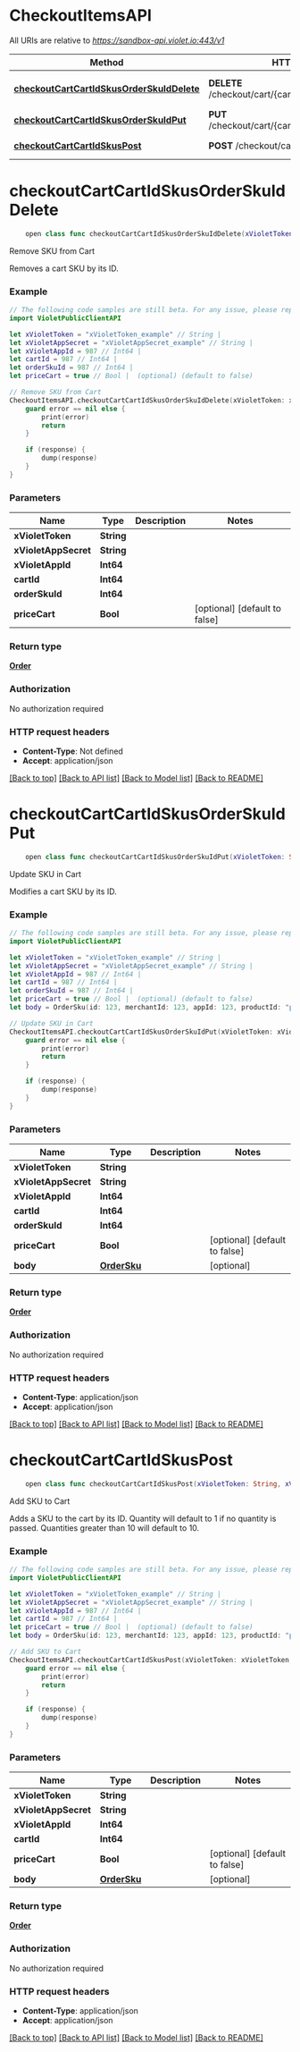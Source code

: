 # CheckoutItemsAPI

All URIs are relative to *https://sandbox-api.violet.io:443/v1*

Method | HTTP request | Description
------------- | ------------- | -------------
[**checkoutCartCartIdSkusOrderSkuIdDelete**](CheckoutItemsAPI.md#checkoutcartcartidskusorderskuiddelete) | **DELETE** /checkout/cart/{cart_id}/skus/{order_sku_id} | Remove SKU from Cart
[**checkoutCartCartIdSkusOrderSkuIdPut**](CheckoutItemsAPI.md#checkoutcartcartidskusorderskuidput) | **PUT** /checkout/cart/{cart_id}/skus/{order_sku_id} | Update SKU in Cart
[**checkoutCartCartIdSkusPost**](CheckoutItemsAPI.md#checkoutcartcartidskuspost) | **POST** /checkout/cart/{cart_id}/skus | Add SKU to Cart


# **checkoutCartCartIdSkusOrderSkuIdDelete**
```swift
    open class func checkoutCartCartIdSkusOrderSkuIdDelete(xVioletToken: String, xVioletAppSecret: String, xVioletAppId: Int64, cartId: Int64, orderSkuId: Int64, priceCart: Bool? = nil, completion: @escaping (_ data: Order?, _ error: Error?) -> Void)
```

Remove SKU from Cart

Removes a cart SKU by its ID.

### Example
```swift
// The following code samples are still beta. For any issue, please report via http://github.com/OpenAPITools/openapi-generator/issues/new
import VioletPublicClientAPI

let xVioletToken = "xVioletToken_example" // String | 
let xVioletAppSecret = "xVioletAppSecret_example" // String | 
let xVioletAppId = 987 // Int64 | 
let cartId = 987 // Int64 | 
let orderSkuId = 987 // Int64 | 
let priceCart = true // Bool |  (optional) (default to false)

// Remove SKU from Cart
CheckoutItemsAPI.checkoutCartCartIdSkusOrderSkuIdDelete(xVioletToken: xVioletToken, xVioletAppSecret: xVioletAppSecret, xVioletAppId: xVioletAppId, cartId: cartId, orderSkuId: orderSkuId, priceCart: priceCart) { (response, error) in
    guard error == nil else {
        print(error)
        return
    }

    if (response) {
        dump(response)
    }
}
```

### Parameters

Name | Type | Description  | Notes
------------- | ------------- | ------------- | -------------
 **xVioletToken** | **String** |  | 
 **xVioletAppSecret** | **String** |  | 
 **xVioletAppId** | **Int64** |  | 
 **cartId** | **Int64** |  | 
 **orderSkuId** | **Int64** |  | 
 **priceCart** | **Bool** |  | [optional] [default to false]

### Return type

[**Order**](Order.md)

### Authorization

No authorization required

### HTTP request headers

 - **Content-Type**: Not defined
 - **Accept**: application/json

[[Back to top]](#) [[Back to API list]](../README.md#documentation-for-api-endpoints) [[Back to Model list]](../README.md#documentation-for-models) [[Back to README]](../README.md)

# **checkoutCartCartIdSkusOrderSkuIdPut**
```swift
    open class func checkoutCartCartIdSkusOrderSkuIdPut(xVioletToken: String, xVioletAppSecret: String, xVioletAppId: Int64, cartId: Int64, orderSkuId: Int64, priceCart: Bool? = nil, body: OrderSku? = nil, completion: @escaping (_ data: Order?, _ error: Error?) -> Void)
```

Update SKU in Cart

Modifies a cart SKU by its ID.

### Example
```swift
// The following code samples are still beta. For any issue, please report via http://github.com/OpenAPITools/openapi-generator/issues/new
import VioletPublicClientAPI

let xVioletToken = "xVioletToken_example" // String | 
let xVioletAppSecret = "xVioletAppSecret_example" // String | 
let xVioletAppId = 987 // Int64 | 
let cartId = 987 // Int64 | 
let orderSkuId = 987 // Int64 | 
let priceCart = true // Bool |  (optional) (default to false)
let body = OrderSku(id: 123, merchantId: 123, appId: 123, productId: "productId_example", skuId: 123, externalId: "externalId_example", name: "name_example", thumbnail: "thumbnail_example", quantity: 123, price: 123) // OrderSku |  (optional)

// Update SKU in Cart
CheckoutItemsAPI.checkoutCartCartIdSkusOrderSkuIdPut(xVioletToken: xVioletToken, xVioletAppSecret: xVioletAppSecret, xVioletAppId: xVioletAppId, cartId: cartId, orderSkuId: orderSkuId, priceCart: priceCart, body: body) { (response, error) in
    guard error == nil else {
        print(error)
        return
    }

    if (response) {
        dump(response)
    }
}
```

### Parameters

Name | Type | Description  | Notes
------------- | ------------- | ------------- | -------------
 **xVioletToken** | **String** |  | 
 **xVioletAppSecret** | **String** |  | 
 **xVioletAppId** | **Int64** |  | 
 **cartId** | **Int64** |  | 
 **orderSkuId** | **Int64** |  | 
 **priceCart** | **Bool** |  | [optional] [default to false]
 **body** | [**OrderSku**](OrderSku.md) |  | [optional] 

### Return type

[**Order**](Order.md)

### Authorization

No authorization required

### HTTP request headers

 - **Content-Type**: application/json
 - **Accept**: application/json

[[Back to top]](#) [[Back to API list]](../README.md#documentation-for-api-endpoints) [[Back to Model list]](../README.md#documentation-for-models) [[Back to README]](../README.md)

# **checkoutCartCartIdSkusPost**
```swift
    open class func checkoutCartCartIdSkusPost(xVioletToken: String, xVioletAppSecret: String, xVioletAppId: Int64, cartId: Int64, priceCart: Bool? = nil, body: OrderSku? = nil, completion: @escaping (_ data: Order?, _ error: Error?) -> Void)
```

Add SKU to Cart

Adds a SKU to the cart by its ID. Quantity will default to 1 if no quantity is passed. Quantities greater than 10 will default to 10.

### Example
```swift
// The following code samples are still beta. For any issue, please report via http://github.com/OpenAPITools/openapi-generator/issues/new
import VioletPublicClientAPI

let xVioletToken = "xVioletToken_example" // String | 
let xVioletAppSecret = "xVioletAppSecret_example" // String | 
let xVioletAppId = 987 // Int64 | 
let cartId = 987 // Int64 | 
let priceCart = true // Bool |  (optional) (default to false)
let body = OrderSku(id: 123, merchantId: 123, appId: 123, productId: "productId_example", skuId: 123, externalId: "externalId_example", name: "name_example", thumbnail: "thumbnail_example", quantity: 123, price: 123) // OrderSku |  (optional)

// Add SKU to Cart
CheckoutItemsAPI.checkoutCartCartIdSkusPost(xVioletToken: xVioletToken, xVioletAppSecret: xVioletAppSecret, xVioletAppId: xVioletAppId, cartId: cartId, priceCart: priceCart, body: body) { (response, error) in
    guard error == nil else {
        print(error)
        return
    }

    if (response) {
        dump(response)
    }
}
```

### Parameters

Name | Type | Description  | Notes
------------- | ------------- | ------------- | -------------
 **xVioletToken** | **String** |  | 
 **xVioletAppSecret** | **String** |  | 
 **xVioletAppId** | **Int64** |  | 
 **cartId** | **Int64** |  | 
 **priceCart** | **Bool** |  | [optional] [default to false]
 **body** | [**OrderSku**](OrderSku.md) |  | [optional] 

### Return type

[**Order**](Order.md)

### Authorization

No authorization required

### HTTP request headers

 - **Content-Type**: application/json
 - **Accept**: application/json

[[Back to top]](#) [[Back to API list]](../README.md#documentation-for-api-endpoints) [[Back to Model list]](../README.md#documentation-for-models) [[Back to README]](../README.md)

